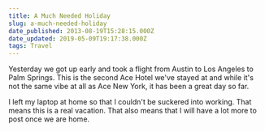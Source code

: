 ```yaml
---
title: A Much Needed Holiday
slug: a-much-needed-holiday
date_published: 2013-08-19T15:28:15.000Z
date_updated: 2019-05-09T19:17:38.000Z
tags: Travel
---
```


Yesterday we got up early and took a flight from Austin to Los Angeles to Palm Springs. This is the second Ace Hotel we've stayed at and while it's not the same vibe at all as Ace New York, it has been a great day so far.

I left my laptop at home so that I couldn't be suckered into working. That means this is a real vacation. That also means that I will have a lot more to post once we are home.
